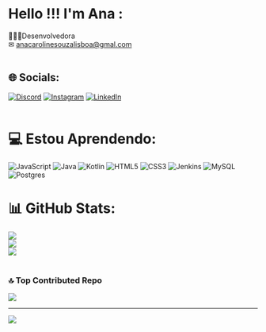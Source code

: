 # Hello !!! I'm Ana :
 👩🏽‍💻Desenvolvedora <br> ✉ anacarolinesouzalisboa@gmal.com
<br>
<br>
## 🌐 Socials:
[![Discord](https://img.shields.io/badge/Discord-%237289DA.svg?logo=discord&logoColor=white)](https://discord.gg/https://discord.com/channels/@me/1200551338099081356) [![Instagram](https://img.shields.io/badge/Instagram-%23E4405F.svg?logo=Instagram&logoColor=white)](https://instagram.com/analissboaa) [![LinkedIn](https://img.shields.io/badge/LinkedIn-%230077B5.svg?logo=linkedin&logoColor=white)](https://linkedin.com/in/https://www.linkedin.com/in/ana-lisboa-583503217/) 
<br>
<br>
# 💻 Estou Aprendendo:
![JavaScript](https://img.shields.io/badge/javascript-%23323330.svg?style=flat-square&logo=javascript&logoColor=%23F7DF1E) ![Java](https://img.shields.io/badge/java-%23ED8B00.svg?style=flat-square&logo=openjdk&logoColor=white) ![Kotlin](https://img.shields.io/badge/kotlin-%237F52FF.svg?style=flat-square&logo=kotlin&logoColor=white) ![HTML5](https://img.shields.io/badge/html5-%23E34F26.svg?style=flat-square&logo=html5&logoColor=white) ![CSS3](https://img.shields.io/badge/css3-%231572B6.svg?style=flat-square&logo=css3&logoColor=white) ![Jenkins](https://img.shields.io/badge/jenkins-%232C5263.svg?style=flat-square&logo=jenkins&logoColor=white) ![MySQL](https://img.shields.io/badge/mysql-%2300000f.svg?style=flat-square&logo=mysql&logoColor=white) ![Postgres](https://img.shields.io/badge/postgres-%23316192.svg?style=flat-square&logo=postgresql&logoColor=white)
<br>
# 📊 GitHub Stats:
![](https://github-readme-stats.vercel.app/api?username=Anacarolinelis&theme=monokai&hide_border=false&include_all_commits=false&count_private=true)<br/>
![](https://github-readme-streak-stats.herokuapp.com/?user=Anacarolinelis&theme=monokai&hide_border=false)<br/>
![](https://github-readme-stats.vercel.app/api/top-langs/?username=Anacarolinelis&theme=monokai&hide_border=false&include_all_commits=false&count_private=true&layout=compact)
<br>
<br>
### 🔝 Top Contributed Repo
![](https://github-contributor-stats.vercel.app/api?username=Anacarolinelis&limit=5&theme=monokai&combine_all_yearly_contributions=true)

---
[![](https://visitcount.itsvg.in/api?id=Anacarolinelis&icon=3&color=6)](https://visitcount.itsvg.in)

<!-- Proudly created with GPRM ( https://gprm.itsvg.in ) -->
